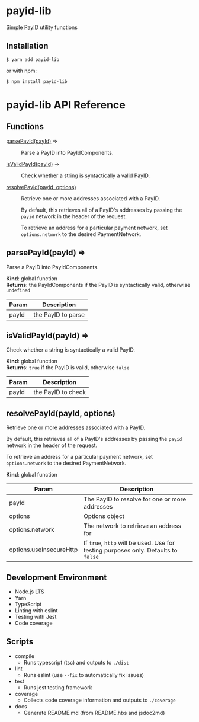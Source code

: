 # payid-lib

Simple [PayID](https://payid.org/) utility functions

## Installation

```
$ yarn add payid-lib
```

or with npm:
```
$ npm install payid-lib
```

# payid-lib API Reference

## Functions

<dl>
<dt><a href="#parsePayId">parsePayId(payId)</a> ⇒</dt>
<dd><p>Parse a PayID into PayIdComponents.</p>
</dd>
<dt><a href="#isValidPayId">isValidPayId(payId)</a> ⇒</dt>
<dd><p>Check whether a string is syntactically a valid PayID.</p>
</dd>
<dt><a href="#resolvePayId">resolvePayId(payId, options)</a></dt>
<dd><p>Retrieve one or more addresses associated with a PayID.</p>
<p>By default, this retrieves all of a PayID&#39;s addresses by passing the <code>payid</code> network in the header of the request.</p>
<p>To retrieve an address for a particular payment network, set <code>options.network</code> to the desired PaymentNetwork.</p>
</dd>
</dl>

<a name="parsePayId"></a>

## parsePayId(payId) ⇒
Parse a PayID into PayIdComponents.

**Kind**: global function  
**Returns**: the PayIdComponents if the PayID is syntactically valid, otherwise `undefined`  

| Param | Description |
| --- | --- |
| payId | the PayID to parse |

<a name="isValidPayId"></a>

## isValidPayId(payId) ⇒
Check whether a string is syntactically a valid PayID.

**Kind**: global function  
**Returns**: `true` if the PayID is valid, otherwise `false`  

| Param | Description |
| --- | --- |
| payId | the PayID to check |

<a name="resolvePayId"></a>

## resolvePayId(payId, options)
Retrieve one or more addresses associated with a PayID.

By default, this retrieves all of a PayID's addresses by passing the `payid` network in the header of the request.

To retrieve an address for a particular payment network, set `options.network` to the desired PaymentNetwork.

**Kind**: global function  

| Param | Description |
| --- | --- |
| payId | The PayID to resolve for one or more addresses |
| options | Options object |
| options.network | The network to retrieve an address for |
| options.useInsecureHttp | If `true`, `http` will be used. Use for testing purposes only. Defaults to `false` |


## Development Environment

* Node.js LTS
* Yarn
* TypeScript
* Linting with eslint
* Testing with Jest
* Code coverage

## Scripts

* compile
  * Runs typescript (tsc) and outputs to `./dist`
* lint
  * Runs eslint (use `--fix` to automatically fix issues)
* test
  * Runs jest testing framework
* coverage
  * Collects code coverage information and outputs to `./coverage`
* docs
  * Generate README.md (from README.hbs and jsdoc2md)
